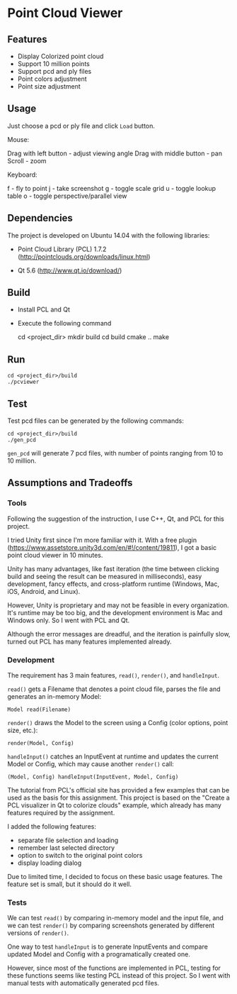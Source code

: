 # Point Cloud Viewer

## Features

- Display Colorized point cloud
- Support 10 million points
- Support pcd and ply files
- Point colors adjustment
- Point size adjustment

## Usage

Just choose a pcd or ply file and click `Load` button.

Mouse:

Drag with left button - adjust viewing angle
Drag with middle button - pan
Scroll - zoom

Keyboard:

f - fly to point
j - take screenshot
g - toggle scale grid
u - toggle lookup table 
o - toggle perspective/parallel view

## Dependencies

The project is developed on Ubuntu 14.04 with the following libraries:

- Point Cloud Library (PCL) 1.7.2 (http://pointclouds.org/downloads/linux.html)

- Qt 5.6 (http://www.qt.io/download/)

## Build

- Install PCL and Qt

- Execute the following command

    cd <project_dir>
    mkdir build
    cd build
    cmake ..
    make

## Run

    cd <project_dir>/build
    ./pcviewer

## Test

Test pcd files can be generated by the following commands:

    cd <project_dir>/build
    ./gen_pcd

`gen_pcd` will generate 7 pcd files, with number of points ranging from 10 to 10 million.

## Assumptions and Tradeoffs

### Tools

Following the suggestion of the instruction, I use C++, Qt, and PCL for this project. 

I tried Unity first since I'm more familiar with it. With a free plugin 
(https://www.assetstore.unity3d.com/en/#!/content/19811), I got a basic point cloud 
viewer in 10 minutes.

Unity has many advantages, like fast iteration (the time between clicking build and seeing the 
result can be measured in milliseconds), easy development, fancy effects, and cross-platform
runtime (Windows, Mac, iOS, Android, and Linux). 

However, Unity is proprietary and may not be feasible in every organization. It's runtime may 
be too big, and the development environment is Mac and Windows only. So I went with PCL and Qt.

Although the error messages are dreadful, and the iteration is painfully slow, turned out PCL has
many features implemented already.

### Development

The requirement has 3 main features, `read()`, `render()`, and `handleInput`.

`read()` gets a Filename that denotes a point cloud file, parses the file and generates 
an in-memory Model:

    Model read(Filename)

`render()` draws the Model to the screen using a Config (color options, point size, etc.):

    render(Model, Config)

`handleInput()` catches an InputEvent at runtime and updates the current Model or Config, 
which may cause another `render()` call:

    (Model, Config) handleInput(InputEvent, Model, Config)

The tutorial from PCL's official site has provided a few examples that can be used as the 
basis for this assignment. This project is based on the "Create a PCL visualizer in Qt to 
colorize clouds" example, which already has many features required by the assignment.

I added the following features:

- separate file selection and loading
- remember last selected directory
- option to switch to the original point colors
- display loading dialog

Due to limited time, I decided to focus on these basic usage features. The feature set is 
small, but it should do it well.

### Tests

We can test `read()` by comparing in-memory model and the input file, and we can test
 `render()` by comparing screenshots generated by different versions of `render()`. 

One way to test `handleInput` is to generate InputEvents and compare updated Model and Config
with a programatically created one.

However, since most of the functions are implemented in PCL, testing for these functions seems
like testing PCL instead of this project. So I went with manual tests with automatically 
generated pcd files.

